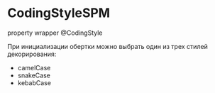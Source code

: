 # CodingStyleSPM

property wrapper @CodingStyle

При инициализации обертки можно выбрать один из трех стилей декорирования:
- camelCase
- snakeCase
- kebabCase
